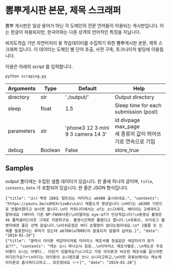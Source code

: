 # 뽐뿌게시판 본문, 제목 스크래퍼

뽐뿌 게시판은 일상 용어가 아닌 각 도메인의 전문 언어들이 이용되는 게시판입니다. 이는 한글이 차용되지만, 한국어와는 다른 성격의 언어적인 특징을 지닙니다.

비지도학습 기반 자연어처리 용 학습데이터를 수집하기 위한 뽐뿌게시판 본문, 제목 스크래퍼 입니다. 이 데이터는 도메인 별 단어 추출, 사전 구축, 토크나이저 빌딩에 이용됩니다.

이용은 아래의 script 를 입력합니다.

```
python scraping.py
```

| Arguments | Type | Default | Help |
| --- | --- | --- | --- |
| directory | str | './output/' | Output directory |
| sleep | float | 1.5 | Sleep time for each submission (post) |
| parameters | str | 'phone3 12 3 mini 9 3 camera 14 3' | id divpage max_page<br>세 종류의 값이 띄어쓰기로 연속으로 기입|
| debug | Boolean | False | store_true |

## Samples

output 폴더에는 수집된 샘플 데이터가 있습니다. 한 줄에 하나의 글이며, `title`, `contents`, `date` 가 포함되어 있습니다. 한 줄은 JSON 형식입니다.

```
{"title": "소니 액정 180도 틸트되는 미러리스 a6400 출시되네요.", "contents": "https://youtu.be/xdhEXr1zw6s\n소니 제품소개 영상입니다.\n바디는 a6300 기반으로 만들어졌다고 보시면 됩니다.\n타 커뮤니티에서는 af는 소니3세대, 배터리는 2세대라고 말하네요 (배터리 기존 NP-FW50사용)\n리얼타임 eye-af가 인상적입니다!\n동영상 촬영은 4k 풀픽셀리드아웃 그대로 지원하구요. 촬영시간제한 풀렸다고 합니다.\n유튜브, 브이로그 촬영자에겐 좋은 선택 같습니다.\n아쉬운점은 바디 손떨방이 없다는점이네요.\n* 2월쯤 또 신제품 발표한다는 루머가 있는데 a6700(a7000)이 발표되지 않을까 싶어요.]", "date": "2019-01-19"}
{"title": "갤럭시 아이폰 색감차이처럼 미러리스 제조사별 정설같은 색감차이가 뭔가요??", "contents": "캐논 소니 파나소닉 등등..\n미러리스 제조사별로..\n캐논은 주로 어떻다 소니는 어떻다.. 이런거 있을까요?\n그리고 가장 아이폰과 비슷한 제조사를 꼽으라면 어디인가요?ㅜ\n어디는 아이폰이 소니렌즈를 쓰니 소니라고하고,\n어떤 유튜브에서는 캐논께 아이폰과 흡사하다고하고.. 모르겠네요 ㅜㅜ]", "date": "2019-01-28"}
```